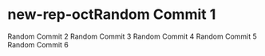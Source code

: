 # new-rep-octRandom Commit 1
Random Commit 2
Random Commit 3
Random Commit 4
Random Commit 5
Random Commit 6
